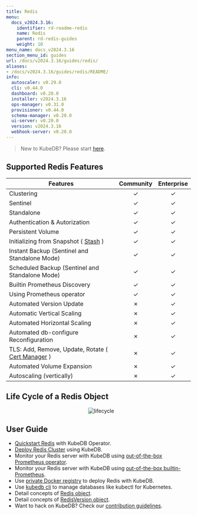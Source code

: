 ```yaml
---
title: Redis
menu:
  docs_v2024.3.16:
    identifier: rd-readme-redis
    name: Redis
    parent: rd-redis-guides
    weight: 10
menu_name: docs_v2024.3.16
section_menu_id: guides
url: /docs/v2024.3.16/guides/redis/
aliases:
- /docs/v2024.3.16/guides/redis/README/
info:
  autoscaler: v0.29.0
  cli: v0.44.0
  dashboard: v0.20.0
  installer: v2024.3.16
  ops-manager: v0.31.0
  provisioner: v0.44.0
  schema-manager: v0.20.0
  ui-server: v0.20.0
  version: v2024.3.16
  webhook-server: v0.20.0
---
```


> New to KubeDB? Please start [here](/docs/v2024.3.16/README).

## Supported Redis Features
| Features                                                                           | Community | Enterprise |
|------------------------------------------------------------------------------------|:---------:|:----------:|
| Clustering                                                                         | &#10003;  |  &#10003;  |
| Sentinel                                                                           | &#10003;  |  &#10003;  |
| Standalone                                                                         | &#10003;  |  &#10003;  |
| Authentication & Autorization                                                      | &#10003;  |  &#10003;  |
| Persistent Volume                                                                  | &#10003;  |  &#10003;  |
| Initializing from Snapshot ( [Stash](https://stash.run/) )                         | &#10003;  |  &#10003;  |
| Instant Backup (Sentinel and Standalone Mode)                                      | &#10003;  |  &#10003;  |
| Scheduled Backup (Sentinel and Standalone Mode)                                    | &#10003;  |  &#10003;  |
| Builtin Prometheus Discovery                                                       | &#10003;  |  &#10003;  |
| Using Prometheus operator                                                          | &#10003;  |  &#10003;  |
| Automated Version Update                                                           | &#10007;  |  &#10003;  |
| Automatic Vertical Scaling                                                         | &#10007;  |  &#10003;  |
| Automated Horizontal Scaling                                                       | &#10007;  |  &#10003;  |
| Automated db-configure Reconfiguration                                             | &#10007;  |  &#10003;  |
| TLS: Add, Remove, Update, Rotate ( [Cert Manager](https://cert-manager.io/docs/) ) | &#10007;  |  &#10003;  |
| Automated Volume Expansion                                                         | &#10007;  |  &#10003;  |
| Autoscaling (vertically)                                                           | &#10007;  |  &#10003;  |


## Life Cycle of a Redis Object

<p align="center">
  <img alt="lifecycle"  src="/docs/v2024.3.16/images/redis/redis-lifecycle.png">
</p>

## User Guide

- [Quickstart Redis](/docs/v2024.3.16/guides/redis/quickstart/quickstart) with KubeDB Operator.
- [Deploy Redis Cluster](/docs/v2024.3.16/guides/redis/clustering/redis-cluster) using KubeDB.
- Monitor your Redis server with KubeDB using [out-of-the-box Prometheus operator](/docs/v2024.3.16/guides/redis/monitoring/using-prometheus-operator).
- Monitor your Redis server with KubeDB using [out-of-the-box builtin-Prometheus](/docs/v2024.3.16/guides/redis/monitoring/using-builtin-prometheus).
- Use [private Docker registry](/docs/v2024.3.16/guides/redis/private-registry/using-private-registry) to deploy Redis with KubeDB.
- Use [kubedb cli](/docs/v2024.3.16/guides/redis/cli/cli) to manage databases like kubectl for Kubernetes.
- Detail concepts of [Redis object](/docs/v2024.3.16/guides/redis/concepts/redis).
- Detail concepts of [RedisVersion object](/docs/v2024.3.16/guides/redis/concepts/catalog).
- Want to hack on KubeDB? Check our [contribution guidelines](/docs/v2024.3.16/CONTRIBUTING).
